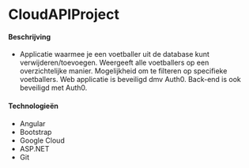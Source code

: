 # CloudAPIProject

#### Beschrijving
* Applicatie waarmee je een voetballer uit de database kunt verwijderen/toevoegen. 
Weergeeft alle voetballers op een overzichtelijke manier. 
Mogelijkheid om te filteren op specifieke voetballers. Web applicatie is beveiligd dmv Auth0. Back-end is ook beveiligd met Auth0.

#### Technologieën
* Angular
* Bootstrap
* Google Cloud
* ASP.NET
* Git
